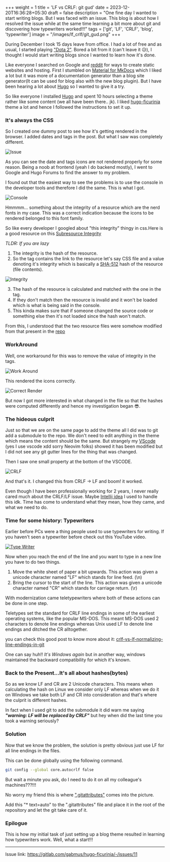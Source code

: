 +++
weight = 1
title = 'LF vs CRLF: git gud'
date = 2023-12-20T16:36:28+05:30
draft = false
description = "One fine day I wanted to start writing blogs. But I was faced with an issue. This blog is about how I resolved the issue while at the same time learning a bit more about git and discovering how typewriters worked!!!"
tags = ['git', 'LF', 'CRLF', 'blog', 'typewriter']
image = "/images/lf_crlf/git_gud.png"
+++

During December I took 15 days leave from office. I had a lot of free and as usual, I started playing ["Dota 2"](https://www.dota2.com/home).
Bored a bit from it (can't leave it 😥), I thought I would start writing blogs since I wanted to learn how it's done.

Like everyone I searched on Google and [reddit](https://www.reddit.com/) for ways to create
static websites and hosting. First I stumbled on [Material for MkDocs](https://squidfunk.github.io/mkdocs-material/) which I liked a lot but it was more of a documentation generator
than a blog site generator(It can be used for blog also with the new blog plugin). But I have
been hearing a lot about [Hugo](https://gohugo.io/) so I wanted to give it a try.

So like everyone I installed [Hugo](https://gohugo.io/) and spent 10 hours selecting a theme
rather like some content (we all have been there.. jk). I liked [hugo-ficurinia](https://themes.gohugo.io/themes/hugo-ficurinia/) theme a lot and hence I followed the instructions
to set it up.

### It's always the CSS

So I created one dummy post to see how it's getting rendered in the browser. I added dates
and tags in the post. But what I saw was completely different.

![Issue](/images/lf_crlf/issue.png)

As you can see the date and tags icons are not rendered properly for some reason. Being a
noob at frontend (yeah I do backend mostly), I went to Google and Hugo Forums to find the
answer to my problem.

I found out that the easiest way to see the problems is to use the console in the developer
tools and therefore I did the same. This is what I got.

![Console](/images/lf_crlf/console.png)

Hmmmm... something about the integrity of a resource which are the nerd fonts in my case. This was a correct indication because the icons to be rendered belonged to this font family.

So like every developer I googled about "this integrity" thingy in css.Here is a good resource
on this [Subresource Integrity](https://developer.mozilla.org/en-US/docs/Web/Security/Subresource_Integrity)

_TLDR: If you are lazy_

1. The integrity is the hash of the resource.
2. So the tag contains the link to the resource let's say CSS file and a value denoting it's
integrity which is basically a [SHA-512](https://en.wikipedia.org/wiki/SHA-2) hash of the
resource (file contents).

![Integrity](/images/lf_crlf/integrity.png)

3. The hash of the resource is calculated and matched with the one in the tag.
4. If they don't match then the resource is invalid and it won't be loaded which is what is being
said in the console.
5. This kinda makes sure that if someone changed the source code or something else then it's
not loaded since the hash won't match.

From this, I understood that the two resource files were somehow modified from that present in
the [repo](https://gitlab.com/gabmus/hugo-ficurinia)

### WorkAround

Well, one workaround for this was to remove the value of integrity in the tags.

![Work Around](/images/lf_crlf/work_around.png)

This rendered the icons correctly.

![Correct Render](/images/lf_crlf/correct_render.png)

But now I got more interested in what changed in the file so that the hashes were computed differently and hence my investigation began 😎.

<!-- ### It's all about hashes(bytes) -->
### The hideous culprit

Just so that we are on the same page to add the theme all I did was to git add a submodule to the repo.
We don't need to edit anything in the theme which means the content should be the same. But strangely my [VScode](https://code.visualstudio.com/) (yes I use vscode xdd sorry Neovim folks) showed it has been modified but I did not see any git gutter lines for the thing that was changed.

Then I saw one small property at the bottom of the VSCODE.

![CRLF](/images/lf_crlf/crlf.png)

And that's it. I changed this from CRLF -> LF and boom! it worked.

Even though I have been professionally working for 2 years, I never really cared much about the CRLF/LF issue. Maybe [Intellij idea](https://www.jetbrains.com/idea/) I used to handle this idk. Time has come to understand what they mean, how they came, and what we need to do.

### Time for some history: Typewriters

Earlier before PCs were a thing people used to use typewriters for writing. If you haven't
seen a typewriter before check out this YouTube video.

[![Type Writer](http://img.youtube.com/vi/oxN1C2QQUIE/0.jpg)](http://www.youtube.com/watch?v=oxN1C2QQUIE "Speed Typing Test")

Now when you reach the end of the line and you want to type in a new line you have to do two things.

1. Move the white sheet of paper a bit upwards. This action was given a unicode character named "LF" which stands for line feed. (\n)
2. Bring the cursor to the start of the line. This action was given a unicode character named "CR" which stands for carriage return. (\r)

With modernization came teletypewriters where both of these actions can be done in one step.

Teletypes set the standard for CRLF line endings in some of the earliest operating systems, like the popular MS-DOS. This meant MS-DOS used 2 characters to denote line endings whereas
Unix used LF to denote line endings and ditched the CR alltogether.

you can check this good post to know more about it: [crlf-vs-lf-normalizing-line-endings-in-git](https://www.aleksandrhovhannisyan.com/blog/crlf-vs-lf-normalizing-line-endings-in-git/)

One can say huh!! _It's Windows again_ but in another way, windows maintained the backward compatibility for which it's known.


### Back to the Present...It's all about hashes(bytes)

So as we know LF and CR are 2 Unicode characters. This means when calculating the hash on Linux
we consider only LF whereas when we do it on Windows we take both LF and CR
into consideration and that's where the culprit is different hashes.

In fact when I used git to add the submodule it did warn me saying ___"warning: LF will be replaced by CRLF"___ but hey when did the last time you took a warning seriously?


### Solution

Now that we know the problem, the solution is pretty obvious just use LF for all line endings
in the files.

This can be done globally using the following command.

```bash
git config --global core.autocrlf false
```
But wait a minute you ask, do I need to do it on all my colleague's machines???!!!

No worry my friend this is where [".gitattributes"](https://git-scm.com/docs/gitattributes) comes into the picture.

Add this "* text=auto" to the ".gitattributes" file and place it in the root of the
repository and let the git take care of it.

### Epilogue

This is how my initial task of just setting up a blog theme resulted in learning how
typewriters work. Well, what a start!!!

---
Issue link: https://gitlab.com/gabmus/hugo-ficurinia/-/issues/11

